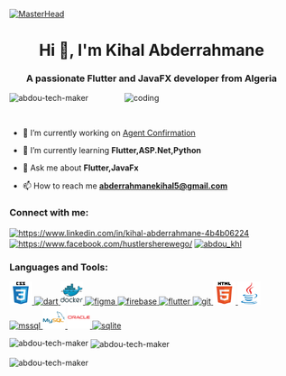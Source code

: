 [![MasterHead](https://quokkalabs.com/blog/wp-content/uploads/2021/12/cross-Platform-dev-1-1-1024x342.jpg)](https://rishavchanda.io)

<h1 align="center">Hi 👋, I'm Kihal Abderrahmane</h1>
<h3 align="center">A passionate Flutter and JavaFX developer from Algeria</h3>
    
<img align="right" alt = "coding" src="https://media.giphy.com/media/M9gbBd9nbDrOTu1Mqx/giphy.gif" width="300"/>
         


<p align="left"> <img src="https://komarev.com/ghpvc/?username=abdou-tech-maker&label=Profile%20views&color=0e75b6&style=flat" alt="abdou-tech-maker" /> </p>

<p align="left"> <a href="https://twitter.com/" target="blank"><img src="https://img.shields.io/twitter/follow/?logo=twitter&style=for-the-badge" alt="" /></a> </p>

- 🔭 I’m currently working on [Agent Confirmation](https://github.com/abdou-tech-maker/Agent_Confirmation)

- 🌱 I’m currently learning **Flutter,ASP.Net,Python**

- 💬 Ask me about **Flutter,JavaFx**

- 📫 How to reach me **abderrahmanekihal5@gmail.com**

<h3 align="left">Connect with me:</h3>
<p align="left">
<a href="https://www.linkedin.com/in/kihal-abderrahmane/" target="blank"><img align="center" src="https://raw.githubusercontent.com/rahuldkjain/github-profile-readme-generator/master/src/images/icons/Social/linked-in-alt.svg" alt="https://www.linkedin.com/in/kihal-abderrahmane-4b4b06224" height="30" width="40" /></a>
<a href="https://fb.com/https://www.facebook.com/hustlersherewego/" target="blank"><img align="center" src="https://raw.githubusercontent.com/rahuldkjain/github-profile-readme-generator/master/src/images/icons/Social/facebook.svg" alt="https://www.facebook.com/hustlersherewego/" height="30" width="40" /></a>
<a href="https://instagram.com/abdou_khl" target="blank"><img align="center" src="https://raw.githubusercontent.com/rahuldkjain/github-profile-readme-generator/master/src/images/icons/Social/instagram.svg" alt="abdou_khl" height="30" width="40" /></a>
</p>

<h3 align="left">Languages and Tools:</h3>
<p align="left"> <a href="https://www.w3schools.com/css/" target="_blank" rel="noreferrer"> <img src="https://raw.githubusercontent.com/devicons/devicon/master/icons/css3/css3-original-wordmark.svg" alt="css3" width="40" height="40"/> </a> <a href="https://dart.dev" target="_blank" rel="noreferrer"> <img src="https://www.vectorlogo.zone/logos/dartlang/dartlang-icon.svg" alt="dart" width="40" height="40"/> </a> <a href="https://www.docker.com/" target="_blank" rel="noreferrer"> <img src="https://raw.githubusercontent.com/devicons/devicon/master/icons/docker/docker-original-wordmark.svg" alt="docker" width="40" height="40"/> </a> <a href="https://www.figma.com/" target="_blank" rel="noreferrer"> <img src="https://www.vectorlogo.zone/logos/figma/figma-icon.svg" alt="figma" width="40" height="40"/> </a> <a href="https://firebase.google.com/" target="_blank" rel="noreferrer"> <img src="https://www.vectorlogo.zone/logos/firebase/firebase-icon.svg" alt="firebase" width="40" height="40"/> </a> <a href="https://flutter.dev" target="_blank" rel="noreferrer"> <img src="https://www.vectorlogo.zone/logos/flutterio/flutterio-icon.svg" alt="flutter" width="40" height="40"/> </a> <a href="https://git-scm.com/" target="_blank" rel="noreferrer"> <img src="https://www.vectorlogo.zone/logos/git-scm/git-scm-icon.svg" alt="git" width="40" height="40"/> </a> <a href="https://www.w3.org/html/" target="_blank" rel="noreferrer"> <img src="https://raw.githubusercontent.com/devicons/devicon/master/icons/html5/html5-original-wordmark.svg" alt="html5" width="40" height="40"/> </a> <a href="https://www.java.com" target="_blank" rel="noreferrer"> <img src="https://raw.githubusercontent.com/devicons/devicon/master/icons/java/java-original.svg" alt="java" width="40" height="40"/> </a> <a href="https://www.microsoft.com/en-us/sql-server" target="_blank" rel="noreferrer"> <img src="https://www.svgrepo.com/show/303229/microsoft-sql-server-logo.svg" alt="mssql" width="40" height="40"/> </a> <a href="https://www.mysql.com/" target="_blank" rel="noreferrer"> <img src="https://raw.githubusercontent.com/devicons/devicon/master/icons/mysql/mysql-original-wordmark.svg" alt="mysql" width="40" height="40"/> </a> <a href="https://www.oracle.com/" target="_blank" rel="noreferrer"> <img src="https://raw.githubusercontent.com/devicons/devicon/master/icons/oracle/oracle-original.svg" alt="oracle" width="40" height="40"/> </a> <a href="https://www.sqlite.org/" target="_blank" rel="noreferrer"> <img src="https://www.vectorlogo.zone/logos/sqlite/sqlite-icon.svg" alt="sqlite" width="40" height="40"/> </a> </p>

<p><img align="left" src="https://github-readme-stats.vercel.app/api/top-langs?username=abdou-tech-maker&show_icons=true&locale=en&layout=compact" alt="abdou-tech-maker" /></p>

<p>&nbsp;<img align="center" src="https://github-readme-stats.vercel.app/api?username=abdou-tech-maker&show_icons=true&locale=en" alt="abdou-tech-maker" /></p>

<p><img align="center" src="https://github-readme-streak-stats.herokuapp.com/?user=abdou-tech-maker&" alt="abdou-tech-maker" /></p>
